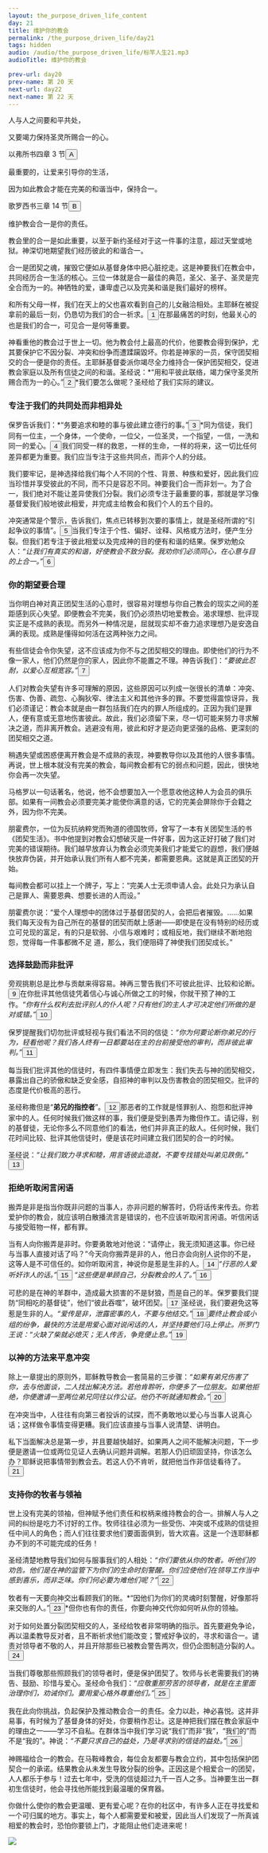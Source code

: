 ```yaml
---
layout: the_purpose_driven_life_content
day: 21
title: 维护你的教会
permalink: /the_purpose_driven_life/day21
tags: hidden
audio: /audio/the_purpose_driven_life/标竿人生21.mp3
audioTitle: 维护你的教会

prev-url: day20
prev-name: 第 20 天
next-url: day22
next-name: 第 22 天
---
```


<div class="center script poem">
<p>人与人之间要和平共处，</p>
<p>又要竭力保持圣灵所赐合一的心。</p>
<p class="sp-verse">以弗所书四章 3 节<button class="show-modal circle">A</button></p>
</div>
<div class="center script poem">
<p>最重要的，让爱来引导你的生活，</p>
<p>因为如此教会才能在完美的和谐当中，保持合一。</p>
<p class="sp-verse">歌罗西书三章 14 节<button class="show-modal circle">B</button></p>
</div>
<p class="first">维护教会合一是你的责任。</p>

教会里的合一是如此重要，以至于新约圣经对于这一件事的注意，超过天堂或地狱。神深切地期望我们经历彼此的和谐合一。

合一是团契之魂，摧毁它便如从基督身体中把心脏挖走。这是神要我们在教会中，共同经历合一生活的核心。三位一体就是合一最佳的典范，圣父、圣子、圣灵是完全合而为一的。神牺牲的爱，谦卑虚己以及完美和谐是我们最好的榜样。

和所有父母一样，我们在天上的父也喜欢看到自己的儿女融洽相处。主耶稣在被捉拿前的最后一刻，仍恳切为我们的合一祈求。<button class="show-modal circle">1</button>在那最痛苦的时刻，他最关心的也是我们的合一，可见合一是何等重要。

神看重他的教会过于世上一切。他为教会付上最高的代价，他要教会得到保护，尤其要保护它不因分裂、冲突和纷争而遭蹂躏毀坏。你若是神家的一员，保守团契相交的合一便是你的责任。主耶稣基督委派你竭尽全力维持合一保护团契相交，促进教会家庭以及所有信徒之间的和谐。圣经说：*“用和平彼此联络，竭力保守圣灵所赐合而为一的心。”<button class="show-modal circle">2</button>*我们要怎么做呢？圣经给了我们实际的建议。

### 专注于我们的共同处而非相异处

保罗告诉我们：*“务要追求和睦的事与彼此建立德行的事。”<button class="show-modal circle">3</button>*同为信徒，我们同有一位主，一个身体，一个使命，一位父，一位圣灵，一个指望，一信，一洗和同一的爱心。<button class="show-modal circle">4</button>我们同受一样的救恩，一样的生命，一样的将来，这一切比任何差异都更为重要。我们应当专注于这些共同点，而非个人的分歧。

我们要牢记，是神选择给我们每个人不同的个性、背景、种族和爱好，因此我们应当珍惜并享受彼此的不同，而不只是容忍不同。神要我们合一而非划一。为了合一，我们绝对不能让差异使我们分裂。我们必须专注于最重要的事，那就是学习像基督爱我们般地彼此相爱，并完成主给教会和我们个人的五个目的。

冲突通常是个警示，告诉我们，焦点已转移到次要的事情上，就是圣经所谓的“引起争议的事情”。<button class="show-modal circle">5</button>当我们专注于个性、偏好、诠释、风格或方法时，便产生分裂。但我们若专注于彼此相爱以及完成神的目的便有和谐的结果。保罗劝勉众人：*“让我们有真实的和谐，好使教会不致分裂。我劝你们必须同心，在心意与目的上合一。”<button class="show-modal circle">6</button>*

### 你的期望要合理

当你明白神对真正团契生活的心意时，很容易对理想与你自己教会的现实之间的差距感到灰心失望。即便教会不完美，我们仍必须热切地爱教会。渴求理想、批评现实正是不成熟的表现。而另外一种情况是，屈就现实却不奋力追求理想乃是安逸自满的表现。成熟是懂得如何活在这两种张力之间。

有些信徒会令你失望，这不应该成为你不与之团契相交的理由。即使他们的行为不像一家人，他们仍然是你的家人，因此你不能置之不理。神告诉我们：*“要彼此忍耐，以爱心互相宽容。”<button class="show-modal circle">7</button>*

人们对教会失望有许多可理解的原因，这些原因可以列成一张很长的清单：冲突、伤害、伪善、疏忽、心胸狄窄、律法主义和其他许多的罪。不要觉得震惊讶异，我们必须谨记：教会本就是由一群包括我们在内的罪人所组成的。正因为我们是罪人，便有意或无意地伤害彼此。故此，我们必须留下来，尽一切可能来努力寻求解决之道，而非离开教会。逃避没有用，彼此和好才是迈向更坚强的品格、更深刻的团契相交之道。

稍遇失望或困惑便离开教会是不成熟的表现，神要教导你以及其他的人很多事情。再说，世上根本就没有完美的教会，每间教会都有它的弱点和问题，因此，很快地你会再一次失望。

马格罗以一句话著名，他说，他不会想要加入一个愿意收他这种人为会员的俱乐部。如果有一间教会必须要完美才能使你满意的话，它的完美会屏除你于会籍之外，因为你不完美。

朋霍费尔，一位为反抗纳粹党而殉道的德国牧师，曾写了一本有关团契生活的书《团契生活》。书中他提到对教会幻想破灭是一件好事，因为这正好打破了我们对完美的错误期待。我们越早放弃认为教会必须完美我们才能爱它的遐想，我们便越快放弃伪装，并开始承认我们所有人都不完美，都需要恩典。这就是真正团契的开始。

每间教会都可以挂上一个牌子，写上：“完美人士无须申请人会。此处只为承认自己是罪人、需要恩典、想要长进的人而设。”

朋霍费尔说：“爱个人理想中的团体过于基督团契的人，会把后者摧毁。……如果我们每天没有为自己所在的基督的团契而献上感谢——即使是在没有特别的经历或立可兑现的富足，有的只是软弱、小信与艰难时；或相反地，我们继续不断地抱怨，觉得每一件事都微不足
道，那么，我们便阻碍了神使我们团契成长。”

### 选择鼓励而非批评

旁观挑剔总是比参与贡献来得容易。神再三警告我们不可彼此批评、比较和论断。<button class="show-modal circle">9</button>在你批评其他信徒凭着信心与诚心所做之工的时候，你就干预了神的工作。*“你有什么权利去批评别人的仆人呢？只有他们的主人才可决定他们所做的是对或错。”<button class="show-modal circle">10</button>*

保罗提醒我们切勿批评或轻视与我们看法不同的信徒：*“你为何要论断你弟兄的行为，轻看他呢？我们各人终有一日都要站在主的台前接受他的审判，而非彼此审判。”<button class="show-modal circle">11</button>*

每当我们批评其他的信徒时，有四件事情便立即发生：我们失去与神的团契相交，暴露出自己的骄傲和缺乏安全感，自招神的审判以及伤害教会的团契相交。批评的态度是代价极高的恶行。

圣经称撒但是“**弟兄的指控者**”。<button class="show-modal circle">12</button>那恶者的工作就是怪罪别人、抱怨和批评神家中的人。任何时候我们做这样的事，我们便是受到愚弄为撒但作工。请记得，别的基督徒，无论你多么不同意他们的看法，他们并非真正的敌人。任何时候，我们花时间比较、批评其他信徒时，便是该花时间建立我们团契的合一的时候。

圣经说：*“让我们致力寻求和睦，用言语彼此造就，不要专找错处叫弟见跌倒。”<button class="show-modal circle">13</button>*

### 拒绝听取闲言闲语

搬弄是非是指当你既非问题的当事人，亦非问题的解答时，仍将话传来传去。你若爱护你的教会，就应该明白散播流言是错误的，也不应该听取闲言闲语。听信闲话与接受赃物一样，都有罪。

当有人向你搬弄是非时。你要勇敢地对他说：“请停止，我无须知道这事。你已经与当事人直接对话了吗？”今天向你搬弄是非的人，他日亦会向别人说你的不是，这等人是不可信任的。如你听取闲言，神说你是惹是生非的人。<button class="show-modal circle">14</button>*“行恶的人爱听奸诈人的话。”<button class="show-modal circle">15</button>* *“这些便是单顾自己，分裂教会的人了。”<button class="show-modal circle">16</button>*

可悲的是在神的羊群中，造成最大损害的不是豺狼，而是自己的羊。保罗要我们提防“同相吃的基督徒”，他们“彼此吞噬”，破坏团契。<button class="show-modal circle">17</button>圣经说，我们要避免这等惹是生非的人。*“爱传是非，泄露密事的人，不要与他结交。”<button class="show-modal circle">18</button>*要终止教会或小组的纷争，最快的方法是用爱心面对说闲话的人，并坚持要他们马上停止。所罗门王说：*“火缺了柴就必熄灭；无人传舌，争竞便止息。”<button class="show-modal circle">19</button>*

### 以神的方法来平息冲突

除上一章提出的原则外，耶稣教导教会一套简易的三步骤：*“如果有弟兄伤害了你，去与他面谈，二人找出解决方法。若他肯聆听，你便多了一位朋友。如果他拒绝，你便邀请一至两位弟兄同往以作公证。他仍不听就通知教会。”<button class="show-modal circle">20</button>*

在冲突当中，人往往有向第三者投诉的试探，而不勇敢地以爱心与当事人说真心话；这样做令事情变得更糟。我们应该直接与当事人说清楚、讲明白。

私下当面解决总是第一步，并且要越快越好。如果两人之间不能解决问题，下一步便是邀请一位或两位见证人去确认问题并调解。若那人仍旧顽固坚持，你该怎么办？耶稣说把事情带到教会去。若这人仍不肯听，就把他当作非信徒看待了。<button class="show-modal circle">21</button>

### 支持你的牧者与领袖

世上没有完美的领袖，但神赋予他们责任和权柄来维持教会的合一。排解人与人之间的纠纷是吃力不讨好的工作。牧师往往必须为一些受伤、冲突或不成熟的信徒担任中间人的角色；而人们往往要求他们要面面俱到，皆大欢喜。这是一个连耶稣都办不到的不可能完成的任务！

圣经清楚地教导我们如何与服事我们的人相处：*“你们要依从你的牧者。听他们的劝告。他们是在神的监管下为你们的生命时刻警醒。你们应使他们在领导工作当中感到喜乐，而非乏味。你们何必要为难他们呢？”<button class="show-modal circle">22</button>*

牧者有一天要向神交出看顾我们的账。*“因他们为你们的灵魂时刻警醒，好像那将来交账的人。”<button class="show-modal circle">23</button>*但你也有你的责任，你要向神交代你如何听从你的领袖。

对于如何处置分裂团契相交的人，圣经给牧者非常明确的指示。首先要避免争论，再以温柔教导反对者，且不断祈求他们能改变；警戒好争议的，寻求和谐合一。谴责对领导者不敬的人，并且开除那些已被教会警告两次，但仍企图制造分裂的人。<button class="show-modal circle">24</button>

当我们尊敬那些照顾我们的领导者时，便是保护团契了。牧师与长老需要我们的祷告、鼓励、珍惜与爱心。圣经命令我们：*“应敬重那劳苦的领导者，就是在主里面治理你们，劝诫你们。要用爱心格外尊重他们。”<button class="show-modal circle">25</button>*

我在此向你挑战，负起保护及推动教会合一的责任。全力以赴，神必喜悦。这并非易事，有时候为了基督身体的好处，你要稍作忍让。这是神把我们摆在教会家庭中的理由之一——学习不自私。在群体当中我们学习说“我们”而非“我”，“我们的”而不是“我的”。神说：*“不要只求自己的益处，乃是寻求别的信徒的益处。”<button class="show-modal circle">26</button>*

神赐福给合一的教会。在马鞍峰教会，每位会友都要与教会立约，其中包括保护团契合一的承诺。结果教会从未发生导致分裂的纷争。正因这是个相爱合一的团契，人人都乐于参与！过去七年中，受洗的信徒超过九千一百人之多。当神要生出一群初生信徒时，他会寻找他所能找到最温暖的保育器。

你做什么使你的教会更温暖、更有爱心呢？在你的社区中，有许多人正在寻找爱和一个可归属的地方。事实上，每个人都需要爱和被爱，因此当人们发现了一所真诚相爱的教会时，恐怕你要锁上门，才能阻止他们走进来呢！

<div class="article-img-wrapper">
  <img src="https://typora-1259024198.cos.ap-beijing.myqcloud.com/wg/the_purpose_driven_life/image/day21_card.jpg">
</div>
